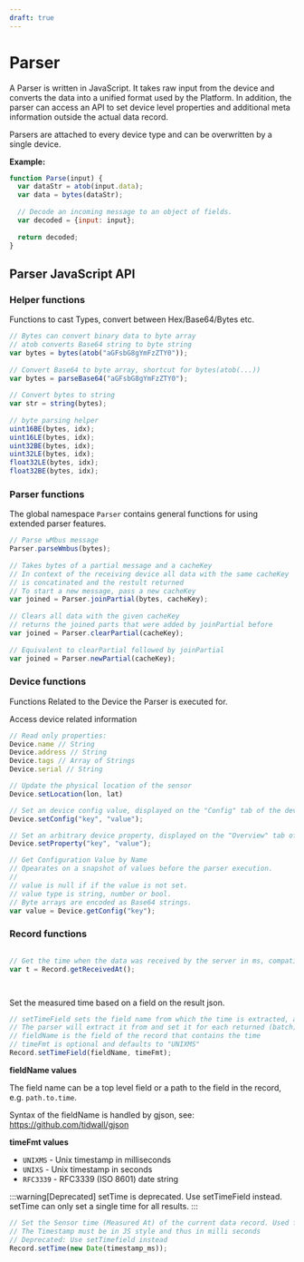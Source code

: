 ```yaml
---
draft: true
---
```


# Parser

A Parser is written in JavaScript. It takes raw input from the device and converts the data into a unified format used
by the Platform.
In addition, the parser can access an API to set device level properties and additional meta information outside the
actual data record.

Parsers are attached to every device type and can be overwritten by a single device.

**Example:**

```javascript
function Parse(input) {
  var dataStr = atob(input.data);
  var data = bytes(dataStr);
 
  // Decode an incoming message to an object of fields.
  var decoded = {input: input};
 
  return decoded;
}
```

## Parser JavaScript API

### Helper functions

Functions to cast Types, convert between Hex/Base64/Bytes etc.

```javascript
// Bytes can convert binary data to byte array
// atob converts Base64 string to byte string
var bytes = bytes(atob("aGFsbG8gYmFzZTY0"));
 
// Convert Base64 to byte array, shortcut for bytes(atob(...))
var bytes = parseBase64("aGFsbG8gYmFzZTY0");
 
// Convert bytes to string
var str = string(bytes);
 
// byte parsing helper
uint16BE(bytes, idx);
uint16LE(bytes, idx);
uint32BE(bytes, idx);
uint32LE(bytes, idx);
float32LE(bytes, idx);
float32BE(bytes, idx);
```

### Parser functions

The global namespace `Parser` contains general functions for using extended parser features.

```javascript
// Parse wMbus message
Parser.parseWmbus(bytes);
 
// Takes bytes of a partial message and a cacheKey
// In context of the receiving device all data with the same cacheKey
// is concatinated and the restult returned
// To start a new message, pass a new cacheKey
var joined = Parser.joinPartial(bytes, cacheKey);
 
// Clears all data with the given cacheKey
// returns the joined parts that were added by joinPartial before
var joined = Parser.clearPartial(cacheKey);
 
// Equivalent to clearPartial followed by joinPartial
var joined = Parser.newPartial(cacheKey);
```

### Device functions

Functions Related to the Device the Parser is executed for. 

Access device related information

```javascript
// Read only properties:
Device.name // String
Device.address // String
Device.tags // Array of Strings
Device.serial // String

// Update the physical location of the sensor
Device.setLocation(lon, lat)

// Set an device config value, displayed on the "Config" tab of the device
Device.setConfig("key", "value");

// Set an arbitrary device property, displayed on the "Overview" tab of the device
Device.setProperty("key", "value");

// Get Configuration Value by Name  
// Opearates on a snapshot of values before the parser execution.
//
// value is null if if the value is not set.
// value type is string, number or bool.
// Byte arrays are encoded as Base64 strings.
var value = Device.getConfig("key");

```

### Record functions


```javascript

// Get the time when the data was received by the server in ms, compatible with new Date(t).
var t = Record.getReceivedAt();




```

Set the measured time based on a field on the result json.

```javascript
// setTimeField sets the field name from which the time is extracted, and the time format it is written in.
// The parser will extract it from and set it for each returned (batch) record in the DB.
// fieldName is the field of the record that contains the time
// timeFmt is optional and defaults to "UNIXMS"
Record.setTimeField(fieldName, timeFmt);
```

**fieldName values**

The field name can be a top level field or a path to the field in the record, e.g. `path.to.time`.

Syntax of the fieldName is handled by gjson, see: https://github.com/tidwall/gjson

**timeFmt values**
* `UNIXMS` - Unix timestamp in milliseconds
* `UNIXS` - Unix timestamp in seconds
* `RFC3339` - RFC3339 (ISO 8601) date string


:::warning[Deprecated]
setTime is deprecated. Use setTimeField instead.
setTime can only set a single time for all results. 
:::

```javascript
// Set the Sensor time (Measured At) of the current data record. Used for display, filter, sorting.
// The Timestamp must be in JS style and thus in milli seconds
// Deprecated: Use setTimefield instead
Record.setTime(new Date(timestamp_ms));
```
